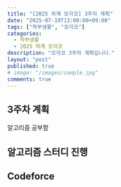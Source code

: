 ```yaml
---
title: "[2025 하계 모각코] 3주차 계획"
date: "2025-07-19T13:00:00+09:00"
tags: ["학부생활", "모각코"]
categories:
  - 학부생활
  - 2025 하계 모각코
description: "모각코 3주차 계획입니다."
layout: "post"
published: true
# image: "/images/sample.jpg"
comments: true
---
```


## 3주차 계획
알고리즘 공부함

## 알고리즘 스터디 진행

## Codeforce
